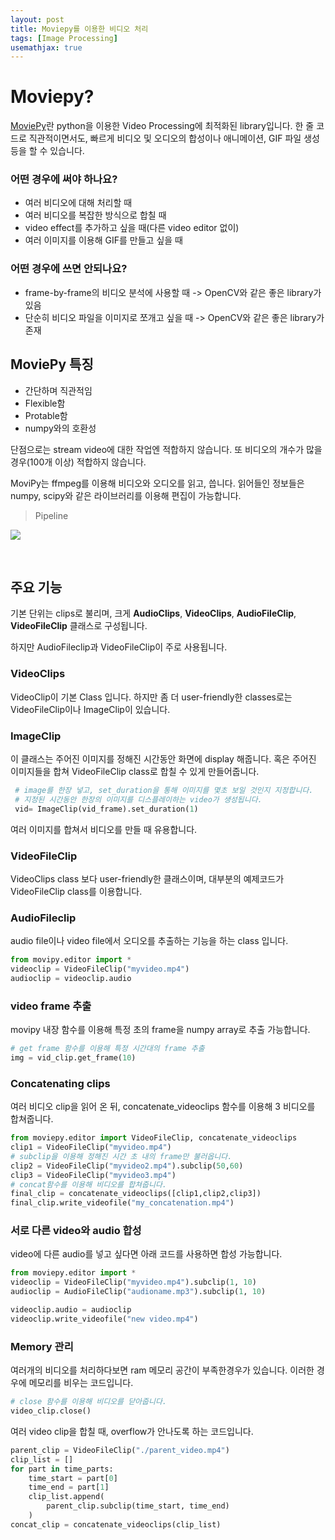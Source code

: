 ```yaml
---
layout: post
title: Moviepy를 이용한 비디오 처리
tags: [Image Processing]
usemathjax: true
---
```


# Moviepy?

[MoviePy](https://zulko.github.io/moviepy/index.html)란 python을 이용한 Video Processing에 최적화된 library입니다. 한 줄 코드로 직관적이면서도, 빠르게 비디오 및 오디오의 합성이나 애니메이션, GIF 파일 생성 등을 할 수 있습니다.

### 어떤 경우에 써야 하나요?

- 여러 비디오에 대해 처리할 때
- 여러 비디오를 복잡한 방식으로 합칠 때
- video effect를 추가하고 싶을 때(다른 video editor 없이)
- 여러 이미지를 이용해 GIF를 만들고 싶을 때

### 어떤 경우에 쓰면 안되나요?

- frame-by-frame의 비디오 분석에 사용할 때 -> OpenCV와 같은 좋은 library가 있음
- 단순히 비디오 파일을 이미지로 쪼개고 싶을 때 -> OpenCV와 같은 좋은 library가 존재

## MoviePy 특징

- 간단하며 직관적임
- Flexible함
- Protable함
- numpy와의 호환성

단점으로는 stream video에 대한 작업엔 적합하지 않습니다. 또 비디오의 개수가 많을 경우(100개 이상) 적합하지 않습니다.

MoviPy는 ffmpeg를 이용해 비디오와 오디오를 읽고, 씁니다. 읽어들인 정보들은 numpy, scipy와 같은 라이브러리를 이용해 편집이 가능합니다.

> Pipeline

![](https://zulko.github.io/moviepy/_images/explanations.jpeg)

<br>

## 주요 기능

기본 단위는 clips로 불리며, 크게 **AudioClips**, **VideoClips**, **AudioFileClip**, **VideoFileClip** 클래스로 구성됩니다. 

하지만 AudioFileclip과 VideoFileClip이 주로 사용됩니다.

### VideoClips

VideoClip이 기본 Class 입니다. 하지만 좀 더 user-friendly한 classes로는 VideoFileClip이나 ImageClip이 있습니다.

### ImageClip

이 클래스는 주어진 이미지를 정해진 시간동안 화면에 display 해줍니다. 혹은 주어진 이미지들을 합쳐 VideoFileClip class로 합칠 수 있게 만들어줍니다.

```python
 # image를 한장 넣고, set_duration을 통해 이미지를 몇초 보일 것인지 지정합니다.
 # 지정된 시간동안 한장의 이미지를 디스플레이하는 video가 생성됩니다.
 vid= ImageClip(vid_frame).set_duration(1)
```

여러 이미지를 합쳐서 비디오를 만들 때 유용합니다.

### VideoFileClip

VideoClips class 보다 user-friendly한 클래스이며, 대부분의 예제코드가 VideoFileClip class를 이용합니다.

### AudioFileclip

audio file이나 video file에서 오디오를 추출하는 기능을 하는 class 입니다.

```python
from movipy.editor import *
videoclip = VideoFileClip("myvideo.mp4")
audioclip = videoclip.audio
```

### video frame 추출

movipy 내장 함수를 이용해 특정 초의 frame을 numpy array로 추출 가능합니다.

```python
# get frame 함수를 이용해 특정 시간대의 frame 추출
img = vid_clip.get_frame(10)
```

### Concatenating clips

여러 비디오 clip을 읽어 온 뒤, concatenate_videoclips 함수를 이용해 3 비디오를 합쳐줍니다.

```python
from moviepy.editor import VideoFileClip, concatenate_videoclips
clip1 = VideoFileClip("myvideo.mp4")
# subclip을 이용해 정해진 시간 초 내의 frame만 불러옵니다.
clip2 = VideoFileClip("myvideo2.mp4").subclip(50,60)
clip3 = VideoFileClip("myvideo3.mp4")
# concat함수를 이용해 비디오를 합쳐줍니다.
final_clip = concatenate_videoclips([clip1,clip2,clip3])
final_clip.write_videofile("my_concatenation.mp4")
```

### 서로 다른 video와 audio 합성

video에 다른 audio를 넣고 싶다면 아래 코드를 사용하면 합성 가능합니다.

```python
from moviepy.editor import *
videoclip = VideoFileClip("myvideo.mp4").subclip(1, 10)
audioclip = AudioFileClip("audioname.mp3").subclip(1, 10)

videoclip.audio = audioclip
videoclip.write_videofile("new video.mp4")
```

### Memory 관리

여러개의 비디오를 처리하다보면 ram 메모리 공간이 부족한경우가 있습니다. 이러한 경우에 메모리를 비우는 코드입니다.

```python
# close 함수를 이용해 비디오를 닫아줍니다.
video_clip.close()
```

여러 video clip을 합칠 때, overflow가 안나도록 하는 코드입니다.

```python
parent_clip = VideoFileClip("./parent_video.mp4")
clip_list = []
for part in time_parts:
    time_start = part[0]
    time_end = part[1]
    clip_list.append(
        parent_clip.subclip(time_start, time_end)
    )
concat_clip = concatenate_videoclips(clip_list)
```
